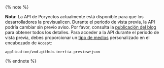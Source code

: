 {% note %}

**Nota:** La API de Poryectos actualmente está disponible para que los desarrolladores la previsualicen. Durante el periodo de vista previa, la API podría cambiar sin previo aviso. Por favor, consulta la [publicación del blog](https://developer.github.com/changes/2016-10-27-changes-to-projects-api) para obtener todos los detalles. Para acceder a la API durante el periodo de vista previa, debes proporcionar un [tipo de medios](/v3/media) personalizado en el encabezado de `Accept`:

```
application/vnd.github.inertia-preview+json
```

{% endnote %}
